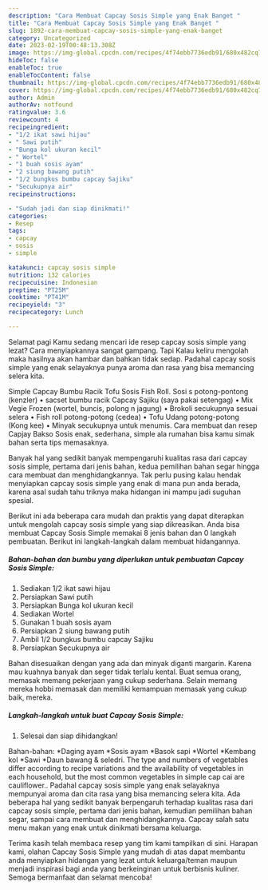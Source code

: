 ```yaml
---
description: "Cara Membuat Capcay Sosis Simple yang Enak Banget "
title: "Cara Membuat Capcay Sosis Simple yang Enak Banget "
slug: 1892-cara-membuat-capcay-sosis-simple-yang-enak-banget
category: Uncategorized
date: 2023-02-19T00:48:13.308Z
image: https://img-global.cpcdn.com/recipes/4f74ebb7736edb91/680x482cq70/capcay-sosis-simple-foto-resep-utama.jpg
hideToc: false
enableToc: true
enableTocContent: false
thumbnail: https://img-global.cpcdn.com/recipes/4f74ebb7736edb91/680x482cq70/capcay-sosis-simple-foto-resep-utama.jpg
cover: https://img-global.cpcdn.com/recipes/4f74ebb7736edb91/680x482cq70/capcay-sosis-simple-foto-resep-utama.jpg
author: Admin
authorAv: notfound
ratingvalue: 3.6
reviewcount: 4
recipeingredient:
- "1/2 ikat sawi hijau"
- " Sawi putih"
- "Bunga kol ukuran kecil"
- " Wortel"
- "1 buah sosis ayam"
- "2 siung bawang putih"
- "1/2 bungkus bumbu capcay Sajiku"
- "Secukupnya air"
recipeinstructions:

- "Sudah jadi dan siap dinikmati!"
categories:
- Resep
tags:
- capcay
- sosis
- simple

katakunci: capcay sosis simple 
nutrition: 132 calories
recipecuisine: Indonesian
preptime: "PT25M"
cooktime: "PT41M"
recipeyield: "3"
recipecategory: Lunch

---
```



Selamat pagi Kamu sedang mencari ide resep capcay sosis simple yang lezat? Cara menyiapkannya sangat gampang. Tapi Kalau keliru mengolah maka hasilnya akan hambar dan bahkan tidak sedap. Padahal capcay sosis simple yang enak selayaknya punya aroma dan rasa yang bisa memancing selera kita.


Simple Capcay Bumbu Racik Tofu Sosis Fish Roll. Sosi s potong-pontong (kenzler) • sacset bumbu racik Capcay Sajiku (saya pakai setengag) • Mix Vegie Frozen (wortel, buncis, polong n jagung) • Brokoli secukupnya sesuai selera • Fish roll potong-potong (cedea) • Tofu Udang potong-potong (Kong kee) • Minyak secukupnya untuk menumis. Cara membuat dan resep Capjay Bakso Sosis enak, sederhana, simple ala rumahan bisa kamu simak bahan serta tips memasaknya.

Banyak hal yang sedikit banyak mempengaruhi kualitas rasa dari capcay sosis simple, pertama dari jenis bahan, kedua pemilihan bahan segar hingga cara membuat dan menghidangkannya. Tak perlu pusing kalau hendak menyiapkan capcay sosis simple yang enak di mana pun anda berada, karena asal sudah tahu triknya maka hidangan ini mampu jadi suguhan spesial.


Berikut ini ada beberapa cara mudah dan praktis yang dapat diterapkan untuk mengolah capcay sosis simple yang siap dikreasikan. Anda bisa membuat Capcay Sosis Simple memakai 8 jenis bahan dan 0 langkah pembuatan. Berikut ini langkah-langkah dalam membuat hidangannya.

<!--inarticleads1-->

##### Bahan-bahan dan bumbu yang diperlukan untuk pembuatan Capcay Sosis Simple:

1. Sediakan 1/2 ikat sawi hijau
1. Persiapkan  Sawi putih
1. Persiapkan Bunga kol ukuran kecil
1. Sediakan  Wortel
1. Gunakan 1 buah sosis ayam
1. Persiapkan 2 siung bawang putih
1. Ambil 1/2 bungkus bumbu capcay Sajiku
1. Persiapkan Secukupnya air


Bahan disesuaikan dengan yang ada dan minyak diganti margarin. Karena mau kuahnya banyak dan seger tidak terlalu kental. Buat semua orang, memasak memang pekerjaan yang cukup sederhana. Selain memang mereka hobbi memasak dan memiliki kemampuan memasak yang cukup baik, mereka. 

<!--inarticleads2-->

##### Langkah-langkah untuk buat Capcay Sosis Simple:


1. Selesai dan siap dihidangkan!

Bahan-bahan: *Daging ayam *Sosis ayam *Basok sapi *Wortel *Kembang kol *Sawi *Daun bawang &amp; seledri. The type and numbers of vegetables differ according to recipe variations and the availability of vegetables in each household, but the most common vegetables in simple cap cai are cauliflower.. Padahal capcay sosis simple yang enak selayaknya mempunyai aroma dan cita rasa yang bisa memancing selera kita. Ada beberapa hal yang sedikit banyak berpengaruh terhadap kualitas rasa dari capcay sosis simple, pertama dari jenis bahan, kemudian pemilihan bahan segar, sampai cara membuat dan menghidangkannya. Capcay salah satu menu makan yang enak untuk dinikmati bersama keluarga. 

Terima kasih telah membaca resep yang tim kami tampilkan di sini. Harapan kami, olahan Capcay Sosis Simple yang mudah di atas dapat membantu anda menyiapkan hidangan yang lezat untuk keluarga/teman maupun menjadi inspirasi bagi anda yang berkeinginan untuk berbisnis kuliner. Semoga bermanfaat dan selamat mencoba!
